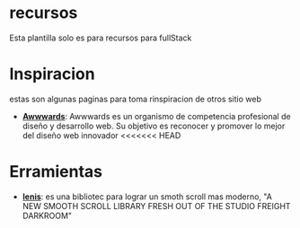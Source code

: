 # recursos

Esta plantilla solo es para recursos para fullStack

# Inspiracion

estas son algunas paginas para toma rinspiracion de otros sitio web

- [**Awwwards**](https://www.awwwards.com): Awwwards es un organismo de competencia profesional de diseño y desarrollo web. Su objetivo es reconocer y promover lo mejor del diseño web innovador
  <<<<<<< HEAD

# Erramientas

- [**lenis**](https://github.com/studio-freight/lenis): es una bibliotec para lograr un smoth scroll mas moderno, "A NEW SMOOTH SCROLL LIBRARY FRESH OUT OF THE STUDIO FREIGHT DARKROOM"
